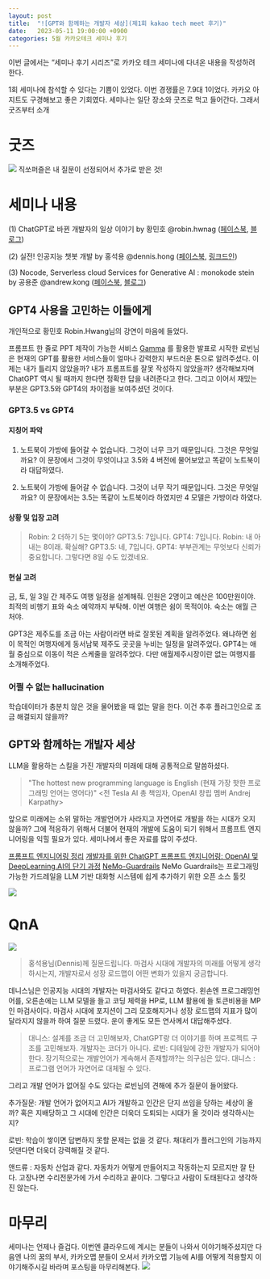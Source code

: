 ```yaml
---
layout: post
title:  "![GPT와 함께하는 개발자 세상](제1회 kakao tech meet 후기)"
date:   2023-05-11 19:00:00 +0900
categories: 5월 카카오테크 세미나 후기
---
```

이번 글에서는 “세미나 후기 시리즈”로 카카오 테크 세미나에 다녀온 내용을 작성하려 한다.

1회 세미나에 참석할 수 있다는 기쁨이 있었다. 이번 경쟁률은 7.9대 1이었다. 카카오 아지트도 구경해보고 좋은 기회였다. 세미나는 일단 장소와 굿즈로 먹고 들어간다. 그래서 굿즈부터 소개

# 굿즈
![](https://velog.velcdn.com/images/sungrok7/post/7abad851-95d9-45e9-a00d-2dbad3c08847/image.jpg) 직쏘퍼즐은 내 질문이 선정되어서 추가로 받은 것!

# 세미나 내용
(1) ChatGPT로 바뀐 개발자의 일상 이야기
by 황민호 @robin.hwnag ([페이스북](https://www.facebook.com/rev.minho), [블로그](http://revf.tistory.com/))

(2) 실전! 인공지능 챗봇 개발
by 홍석용 @dennis.hong ([페이스북](https://www.facebook.com/dennis0323), [링크드인](https://www.linkedin.com/in/dennis-hong-06b776160/))

(3) Nocode, Serverless cloud Services for Generative AI : monokode stein
by 공용준 @andrew.kong ([페이스북](https://www.facebook.com/sstrato.kong), [블로그](https://sstratoshpere.tistory.com/))

## GPT4 사용을 고민하는 이들에게
개인적으로 황민호 Robin.Hwang님의 강연이 마음에 들었다. 

프롬프트 한 줄로 PPT 제작이 가능한 서비스 [Gamma](https://gamma.app/) 를 활용한 발표로 시작한 로빈님은 현재의 GPT를 활용한 서비스들이 얼마나 강력한지 부드러운 톤으로 알려주셨다. 
이제는 내가 틀리지 않았을까? 내가 프롬프트를 잘못 작성하지 않았을까? 생각해보자며 ChatGPT 역시 될 때까지 한다면 정확한 답을 내려준다고 한다. 
그리고 이어서 재밌는 부분은 GPT3.5와 GPT4의 차이점을 보여주셨던 것이다. 

### GPT3.5 vs GPT4
#### 지칭어 파악
1. 노트북이 가방에 들어갈 수 없습니다. 그것이 너무 크기 때문입니다. 그것은 무엇일까요?
이 문장에서 그것이 무엇이냐고 3.5와 4 버전에 물어보았고 똑같이 노트북이라 대답하였다. 

2. 노트북이 가방에 들어갈 수 없습니다. 그것이 너무 작기 때문입니다. 그것은 무엇일까요?
이 문장에서는 3.5는 똑같이 노트북이라 하였지만 4 모델은 가방이라 하였다. 
#### 상황 및 입장 고려
> Robin: 2 더하기 5는 몇이야? 
GPT3.5: 7입니다.
GPT4: 7입니다.
Robin: 내 아내는 8이래. 확실해?
GPT3.5: 네, 7입니다.
GPT4: 부부관계는 무엇보다 신뢰가 중요합니다. 그렇다면 8일 수도 있겠네요.

#### 현실 고려
금, 토, 일 3일 간 제주도 여행 일정을 설계해줘. 인원은 2명이고 예산은 100만원이야. 최적의 비행기 표와 숙소 예약까지 부탁해. 이번 여행은 쉼이 목적이야. 숙소는 애월 근처야.

GPT3은 제주도를 조금 아는 사람이라면 바로 잘못된 계획을 알려주었다. 왜냐하면 쉼이 목적인 여행자에게 동서남북 제주도 곳곳을 누비는 일정을 알려주었다. 
GPT4는 애월 중심으로 이동이 적은 스케줄을 알려주었다. 다만 애월제주시장이란 없는 여행지를 소개해주었다. 

### 어쩔 수 없는 hallucination
학습데이터가 충분치 않은 것을 물어봤을 때 없는 말을 한다. 이건 추후 플러그인으로 조금 해결되지 않을까? 

## GPT와 함께하는 개발자 세상

LLM을 활용하는 스킬을 가진 개발자의 미래에 대해 공통적으로 말씀하셨다. 
> "The hottest new programming language is English (현재 가장 핫한 프로그래밍 언어는 영어다)" 
<전 Tesla AI 총 책임자, OpenAI 창립 멤버 Andrej Karpathy>

앞으로 미래에는 소위 말하는 개발언어가 사라지고 자연어로 개발을 하는 시대가 오지 않을까?
그에 적응하기 위해서 더불어 현재의 개발에 도움이 되기 위해서 프롬프트 엔지니어링을 익힐 필요가 있다.
세미나에서 좋은 자료를 많이 주셨다.

[프롬프트 엔지니어링 정리](https://tech.kakaoenterprise.com/188)
[개발자를 위한 ChatGPT 프롬프트 엔지니어링: OpenAI 및 DeepLearning.AI의 단기 과정](https://youtu.be/H4YK_7MAckk)
[NeMo-Guardrails](https://github.com/NVIDIA/NeMo-Guardrails)
NeMo Guardrails는 프로그래밍 가능한 가드레일을 LLM 기반 대화형 시스템에 쉽게 추가하기 위한 오픈 소스 툴킷

![](https://velog.velcdn.com/images/sungrok7/post/a7a41df2-f9e1-48c3-8bdd-5be663047543/image.png)

# QnA
![](https://velog.velcdn.com/images/sungrok7/post/a03b9e2b-0f67-481a-bdb9-5c1b07d0bb3e/image.JPG)

> 홍석용님(Dennis)께 질문드립니다. 마검사 시대에 개발자의 미래를 어떻게 생각하시는지, 개발자로서 성장 로드맵이 어떤 변화가 있을지 궁금합니다.

데니스님은 인공지능 시대의 개발자는 마검사와도 같다고 하였다. 왼손엔 프로그래밍언어를, 오른손에는 LLM 모델을 들고 코딩 체력을 HP로, LLM 활용에 들 토큰비용을 MP인 마검사이다. 마검사 시대에 포지션이 그리 모호해지거나 성장 로드맵의 지표가 많이 달라지지 않을까 하여 질문 드렸다. 운이 좋게도 모든 연사께서 대답해주셨다.

> 대니스: 설계를 조금 더 고민해보자, ChatGPT랑 더 이야기를 하며 프로젝트 구조를 고민해보자. 개발자는 코더가 아니다.
로빈: 디테일에 강한 개발자가 되어야한다. 장기적으로는 개발언어가 계속해서 존재할까?는 의구심은 있다. 
대니스 : 프로그램 언어가 자연어로 대체될 수 있다.

그리고 개발 언어가 없어질 수도 있다는 로빈님의 견해에 추가 질문이 들어왔다.

추가질문: 개발 언어가 없어지고 AI가 개발하고 인간은 단지 쓰임을 당하는 세상이 올까? 혹은 지배당하고 그 시대에 인간은 더욱더 도퇴되는 시대가 올 것이라 생각하시는지?

로빈: 학습이 쌓이면 답변하지 못할 문제는 없을 것 같다. 채대리가 플러그인의 기능까지 덧댄다면 더욱더 강력해질 것 같다.

앤드류 : 자동차 산업과 같다. 자동차가 어떻게 만들어지고 작동하는지 모르지만 잘 탄다. 고장나면 수리전문가에 가서 수리하고 끝이다. 그렇다고 사람이 도태된다고 생각하진 않는다. 

# 마무리
세미나는 언제나 즐겁다. 이번엔 클라우드에 계시는 분들이 나와서 이야기해주셨지만 다음엔 나의 꿈의 부서, 카카오맵 분들이 오셔서 카카오맵 기능에 AI를 어떻게 적용할지 이야기해주시길 바라며 포스팅을 마무리해본다.
![](https://velog.velcdn.com/images/sungrok7/post/9b9b6439-6d83-4a4c-b39f-b5723431ca5c/image.JPG)


[jekyll-docs]: https://jekyllrb.com/docs/home
[jekyll-gh]:   https://github.com/jekyll/jekyll
[jekyll-talk]: https://talk.jekyllrb.com/
